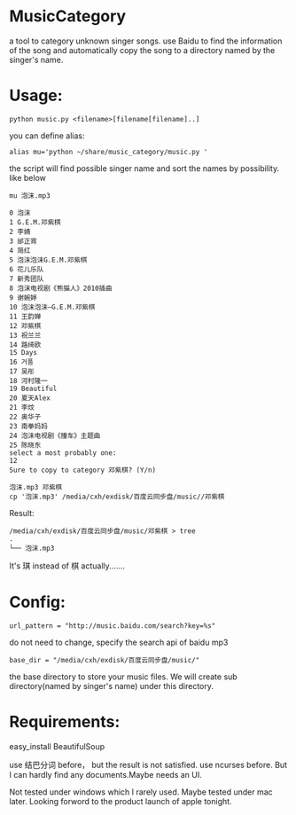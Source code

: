 MusicCategory
=============

a tool to category unknown singer songs. use Baidu to find the information of the song and automatically copy the song to a directory named by the singer's name.


Usage:
=============

    python music.py <filename>[filename[filename]..]

you can define alias:

    alias mu='python ~/share/music_category/music.py '

the script will find possible singer name and sort the names by possibility. like below

    mu 泡沫.mp3

    0 泡沫
    1 G.E.M.邓紫棋
    2 李婧
    3 邰正宵
    4 简红
    5 泡沫泡沫G.E.M.邓紫棋
    6 花儿乐队
    7 新秀团队
    8 泡沫电视剧《熊猫人》2010插曲
    9 谢婉婷
    10 泡沫泡沫—G.E.M.邓紫棋
    11 王韵婵
    12 邓紫棋
    13 祝兰兰
    14 路绮欧
    15 Days
    16 거품
    17 吴彤
    18 河村隆一
    19 Beautiful
    20 夏天Alex
    21 李炆
    22 奥华子
    23 南拳妈妈
    24 泡沫电视剧《撞车》主题曲
    25 陈晓东
    select a most probably one: 
    12
    Sure to copy to category 邓紫棋? (Y/n)

    泡沫.mp3 邓紫棋
    cp '泡沫.mp3' /media/cxh/exdisk/百度云同步盘/music//邓紫棋

Result:

    /media/cxh/exdisk/百度云同步盘/music/邓紫棋 > tree
    .
    └── 泡沫.mp3

It's 琪 instead of 棋 actually.......

Config:
=============

    url_pattern = "http://music.baidu.com/search?key=%s"

do not need to change, specify the search api of baidu mp3

    base_dir = "/media/cxh/exdisk/百度云同步盘/music/"

the base directory to store your music files. We will create sub directory(named by singer's name) under this directory.

Requirements:
=============

easy_install BeautifulSoup

use 结巴分词 before， but the result is not satisfied.
use ncurses before. But I can hardly find any documents.Maybe needs an UI.

Not tested under windows which I rarely used.
Maybe tested under mac later. Looking forword to the product launch of apple tonight.
